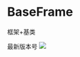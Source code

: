 # BaseFrame
框架+基类


最新版本号
[![](https://jitpack.io/v/wangfeixixi/BaseFrame.svg)](https://jitpack.io/#wangfeixixi/BaseFrame)
